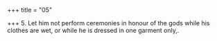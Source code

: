 +++
title = "05"

+++
5. Let him not perform ceremonies in honour of the gods while his clothes are wet, or while he is dressed in one garment only,.
